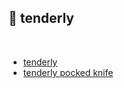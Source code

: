 ## 🧉 tenderly

<br>

* [tenderly](https://dashboard.tenderly.co/)
* [tenderly pocked knife](https://officercia.medium.com/tenderly-app-a-swiss-pocketknife-for-the-web3-developer-89bb904bee46)
